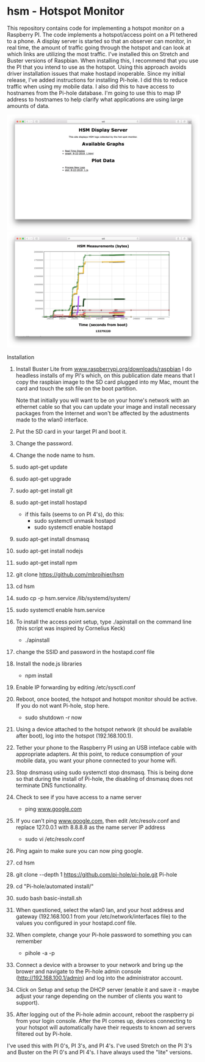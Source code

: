 # hsm - Hotspot Monitor

This repository contains code for implementing a hotspot monitor on a Raspberry PI.  The code implements a hotspot/access point on a PI tethered to a phone.  A display server is started so that an observer can monitor, in real time, the amount of traffic going through the hotspot and can look at which links are utilizing the most traffic.  I've installed this on Stretch and Buster versions of Raspbian.  When installing this, I recommend that you use the PI that you intend to use as the hotspot.  Using this approach avoids driver installation issues that make hostapd inoperable.  Since my initial release, I've added instructions for installing Pi-hole.  I did this to reduce traffic when using my mobile data.  I also did this to have access to hostnames from the Pi-hole database.  I'm going to use this to map IP address to hostnames to help clarify what applications are using large amounts of data. 

![Alt text](/main.png?raw=true "Main page of file server")
![Alt text](/detail.png?raw=true "Detailed Graph of a Log")


Installation

  1)  Install Buster Lite from www.raspberrypi.org/downloads/raspbian
      I do headless installs of my PI's which, on this publication date
      means that I copy the raspbian image to the SD card plugged into my
      Mac, mount the card and touch the ssh file on the boot partition.
      
      Note that initially you will want to be on your home's network 
      with an ethernet cable so that you can update your image and
      install necessary packages from the Internet and won't be affected
      by the adustments made to the wlan0 interface.
  2)  Put the SD card in your target PI and boot it.
  3)  Change the password.
  4)  Change the node name to hsm.
  5)  sudo apt-get update
  6)  sudo apt-get upgrade
  7)  sudo apt-get install git
  8)  sudo apt-get install hostapd
      - if this fails (seems to on PI 4's), do this:
        + sudo systemctl unmask hostapd
        + sudo systemctl enable hostapd
  9)  sudo apt-get install dnsmasq
 10)  sudo apt-get install nodejs
 11)  sudo apt-get install npm
 12)  git clone https://github.com/mbroihier/hsm
 13)  cd hsm
 14)  sudo cp -p hsm.service /lib/systemd/system/ 
 15)  sudo systemctl enable hsm.service
 16)  To install the access point setup, type ./apinstall on the command line (this script was inspired by Cornelius Keck)
      - ./apinstall 
 17)  change the SSID and password in the hostapd.conf file
 18)  Install the node.js libraries 
      - npm install
 19)  Enable IP forwarding by editing /etc/sysctl.conf
 20)  Reboot, once booted, the hotspot and hotspot monitor should be active.  If you do not want Pi-hole, stop here.
      - sudo shutdown -r now
 21)  Using a device attached to the hotspot network (it should be available after boot), log into the hotspot (192.168.100.1).
 22)  Tether your phone to the Raspberry PI using an USB inteface cable with appropriate adapters.  At this point, to reduce consumption of your mobile data, you want your phone connected to your home wifi.  
 23)  Stop dnsmasq using sudo systemctl stop dnsmasq.  This is being done so that during the install of Pi-hole, the disabling of dnsmasq does not terminate DNS functionality.
 24)  Check to see if you have access to a name server
      - ping www.google.com
 25)  If you can't ping www.google.com, then edit /etc/resolv.conf and replace 127.0.0.1 with 8.8.8.8 as the name server IP address
      - sudo vi /etc/resolv.conf
 26)  Ping again to make sure you can now ping google.
 27)  cd hsm
 28)  git clone --depth 1 https://github.com/pi-hole/pi-hole.git Pi-hole
 29)  cd "Pi-hole/automated install/"
 30)  sudo bash basic-install.sh
 31)  When questioned, select the wlan0 lan, and your host address and gateway (192.168.100.1 from your /etc/network/interfaces file) to the values you configured in your hostapd.conf file.
 32)  When complete, change your Pi-hole password to something you can remember
      - pihole -a -p
 33)  Connect a device with a browser to your network and bring up the brower and navigate to the Pi-hole admin console (http://192.168.100.1/admin) and log into the administrator account.
 34)  Click on Setup and setup the DHCP server (enable it and save it - maybe adjust your range depending on the number of clients you want to support).
 35)  After logging out of the Pi-hole admin account, reboot the raspberry pi from your login console.  After the PI comes up, devices connecting to your hotspot will automatically have their requests to known ad servers filtered out by Pi-hole.

I've used this with PI 0's, PI 3's, and PI 4's.  I've used Stretch on the PI 3's and Buster on the PI 0's and PI 4's.  I have always used the "lite" versions.



